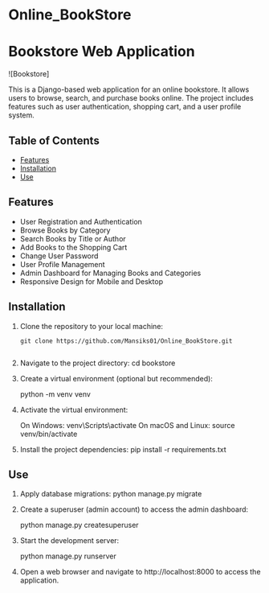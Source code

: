 # Online_BookStore
# Bookstore Web Application

![Bookstore]

This is a Django-based web application for an online bookstore. It allows users to browse, search, and purchase books online. The project includes features such as user authentication, shopping cart, and a user profile system.

## Table of Contents

- [Features](#features)
- [Installation](#installation)
- [Use](#use)


## Features

- User Registration and Authentication
- Browse Books by Category
- Search Books by Title or Author
- Add Books to the Shopping Cart
- Change User Password
- User Profile Management
- Admin Dashboard for Managing Books and Categories
- Responsive Design for Mobile and Desktop

## Installation

1. Clone the repository to your local machine:

   ```shell
   git clone https://github.com/Mansiks01/Online_BookStore.git


2. Navigate to the project directory:
    cd bookstore

3. Create a virtual environment (optional but recommended):

    python -m venv venv

4.  Activate the virtual environment:

    On Windows:
    venv\Scripts\activate
    On macOS and Linux:
    source venv/bin/activate

5.  Install the project dependencies:
    pip install -r requirements.txt

## Use
1.  Apply database migrations:
    python manage.py migrate

2.  Create a superuser (admin account) to access the admin dashboard:

    python manage.py createsuperuser

3.  Start the development server:

    python manage.py runserver

4. Open a web browser and navigate to http://localhost:8000 to access the application.   
